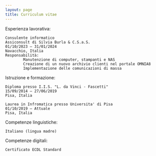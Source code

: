 ```yaml
---
layout: page
title: Curriculum vitae
---
```


Esperienza lavorativa:

    Consulente informatico
    Assiconsult di Silvia Burla & C.S.a.S.
    01/10/2023 – 31/01/2024
    Navacchio, Italia
    Responsabilità:
            Manutenzione di computer, stampanti e NAS
            Creazione di un nuovo archivio clienti nel portale OMNIA8
            Implementazione delle comunicazioni di massa

Istruzione e formazione:

    Diploma presso I.I.S. "L. da Vinci - Fascetti"
    15/09/2014 – 27/06/2019
    Pisa, Italia

    Laurea in Infromatica presso Universita' di Pisa
    01/10/2019 – Attuale
    Pisa, Italia

Competenze linguistiche:

    Italiano (lingua madre)

Competenze digitali:

    Certificato ECDL Standard

